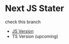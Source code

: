 # Next JS Stater

check this branch
- [JS Version](https://github.com/TaufikAkbar7/boilerplate-next-daisyui/tree/js)
- TS Version (upcoming)
